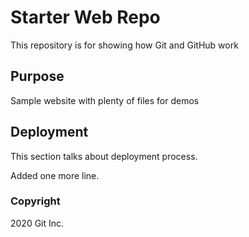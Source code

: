 # Starter Web Repo

This repository is for showing how Git and GitHub work

## Purpose

Sample website with plenty of files for demos


## Deployment

This section talks about deployment process.

Added one more line.

### Copyright

2020 Git Inc.